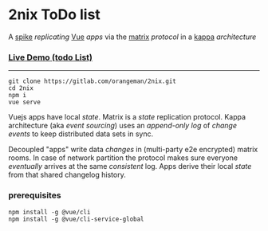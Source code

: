 # 2nix ToDo list

A [spike](https://en.wikipedia.org/wiki/Spike_(software_development))
*replicating* [Vue](https://vuejs.org) *apps*
via the [matrix](https://matrix.org) *protocol*
in a [kappa](https://kappa-architecture.com) *architecture*

### [Live Demo (todo List)](https://2nix.de)
-----

    git clone https://gitlab.com/orangeman/2nix.git
    cd 2nix
    npm i
    vue serve


Vuejs apps have local *state*.
Matrix is a *state* replication protocol.
Kappa architecture (aka *event sourcing*)
uses an *append-only log* of *change events*
to keep distributed data sets in sync.

Decoupled "apps" write data *changes*
in (multi-party e2e encrypted) matrix rooms.
In case of network partition the protocol makes sure
everyone *eventually* arrives at the same *consistent* log.
Apps derive their local *state* from that shared changelog history.

### prerequisites

    npm install -g @vue/cli
    npm install -g @vue/cli-service-global


